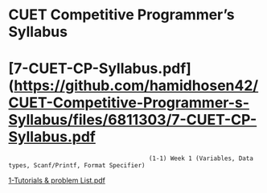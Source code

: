 # CUET Competitive Programmer’s Syllabus

# [7-CUET-CP-Syllabus.pdf](https://github.com/hamidhosen42/CUET-Competitive-Programmer-s-Syllabus/files/6811303/7-CUET-CP-Syllabus.pdf

                                           (1-1) Week 1 (Variables, Data types, Scanf/Printf, Format Specifier)
                                           
[1-Tutorials & problem List.pdf](https://github.com/hamidhosen42/CUET-Competitive-Programmer-s-Syllabus/files/6823802/1-Tutorials.problem.List.pdf)
